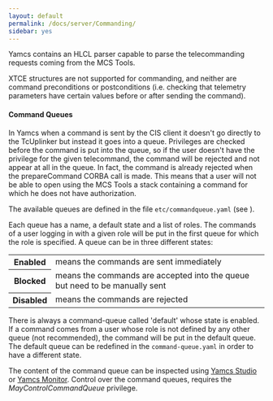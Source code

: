 ```yaml
---
layout: default
permalink: /docs/server/Commanding/
sidebar: yes
---
```


Yamcs contains an HLCL parser capable to parse the telecommanding requests coming from the MCS Tools. 

XTCE structures are not supported for commanding, and neither are command preconditions or postconditions (i.e. checking that telemetry parameters have certain values before or after sending the command).


#### Command Queues
In Yamcs when a command is sent by the CIS client it doesn't go directly to the TcUplinker but instead it goes into a queue. Privileges are checked before the command is put into the queue, so if the user doesn't have the privilege for the given telecommand, the command will be rejected and not appear at all in the queue. In fact, the command is already rejected when the prepareCommand CORBA call is made. This means that a user will not be able to open using the MCS Tools a stack containing a command for which he does not have authorization.

The available queues are defined in the file `etc/commandqueue.yaml` (see <xref linkend="command-queue.yaml"/>).

Each queue has a name, a default state and a list of roles. The commands of a user logging in with a given role will be put in the first queue for which the role is specified. A queue can be in three different states:

<table class="inline">
    <tr>
        <th>Enabled</th>
        <td>means the commands are sent immediately</td>
    </tr>
    <tr>
        <th>Blocked</th>
        <td>means the commands are accepted into the queue but need to be manually sent</td>
    </tr>
    <tr>
        <th>Disabled</th>
        <td>means the commands are rejected</td>
    </tr>
</table>

There is always a command-queue called 'default' whose state is enabled. If a command comes from a user whose role is not defined by any other queue (not recommended), the command will be put in the default queue. The default queue can be redefined in the `command-queue.yaml` in order to have a different state.

The content of the command queue can be inspected using [Yamcs Studio](/docs/studio/) or [Yamcs Monitor](/docs/tools/Yamcs_Monitor). Control over the command queues, requires the *MayControlCommandQueue* privilege.
